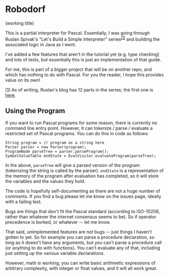 # Robodorf

(working title)

This is a partial interpreter for Pascal. Essentially, I was going through Ruslan Spivak's "Let's Build a Simple Interpreter" series<sup><a name="footnote1src">[[1]](#footnote1target)</a></sup> and building the associated logic in Java as I went.

I've added a few features that aren't in the tutorial yet (e.g. type checking) and lots of tests, but essentially this is just an implementation of that guide.

For me, this is part of a bigger project that will be on another repo, and which has nothing to do with Pascal. For you the reader, I hope this provides value on its own!

<a name="footnote1target">[[1]](#footnote1src)</a> As of writing, Ruslan's blog has 12 parts in the series; the first one is [here](https://ruslanspivak.com/lsbasi-part1/).

## Using the Program

If you want to run Pascal programs for some reason, there is currently no command line entry point. However, it can tokenize / parse / evaluate a restricted set of Pascal programs. You can do this in code as follows:

```
String program = // program as a string here
Parser parser = new Parser(program);
ProgramNode parseTree = parser.parseProgram();
SymbolValueTable endState = EvalVisitor.evaluateProgram(parseTree);
```

In the above, `parseTree` will give a parsed version of the program (tokenizing the string is called by the parser). `endState` is a representation of the memory of the program after evaluation has completed, so it will store the variables and the values they hold.

The code is hopefully self-documenting as there are not a huge number of comments. If you find a bug please let me know on the issues page, ideally with a failing test.

Bugs are things that don't fit the Pascal standard (according to ISO-10206, rather than whatever the internet consensus seems to be). So if operator precedence is borked, or whatever -- let me know.

That said, unimplemented features are _not_ bugs -- just things I haven't gotten to yet. So for example you can parse a procedure declaration, so long as it doesn't have any arguments, but you can't parse a procedure call (or anything to do with functions). You can't evaluate any of that, including just setting up the various variable declarations.

However, math _is_ working; you can write basic arithmetic expressions of arbitrary complexity, with integer or float values, and it will all work great.